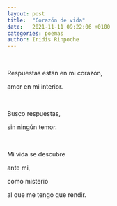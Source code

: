 ```yaml
---
layout: post
title:  "Corazón de vida"
date:   2021-11-11 09:22:06 +0100
categories: poemas
author: Iridis Rinpoche
---
```


<br>

Respuestas están en mi corazón,

amor en mi interior.

<br>

Busco respuestas,

sin ningún temor.

<br>

Mi vida se descubre 

ante mi,

como misterio

al que me tengo que rendir.